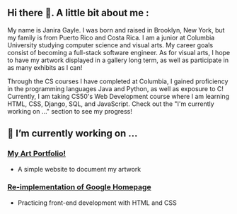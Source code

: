 ## Hi there 👋. A little bit about me :

My name is Janira Gayle. I was born and raised in Brooklyn, New York, but my family is from Puerto Rico and Costa Rica. I am a junior at Columbia University studying computer science and visual arts. My career goals consist of becoming a full-stack software engineer. As for visual arts, I hope to have my artwork displayed in a gallery long term, as well as participate in as many exhibits as I can!

Through the CS courses I have completed at Columbia, I gained proficiency in the programming languages Java and Python, as well as exposure to C! Currently, I am taking CS50's Web Development course where I am learning HTML, CSS, Django, SQL, and JavaScript. Check out the "I'm currently working on ..." section to see my progress!

## 🔭 I’m currently working on ...
###  [My Art Portfolio!](https://github.com/janiragayle/janiragayle.github.io)
- A simple website to document my artwork
###  [Re-implementation of Google Homepage](https://htmlpreview.github.io/?https://github.com/janiragayle/Google-Homepage/blob/main/index.html)
- Practicing front-end development with HTML and CSS

<!--
**janiragayle/JaniraGayle** is a ✨ _special_ ✨ repository because its `README.md` (this file) appears on your GitHub profile.

Here are some ideas to get you started:

- 🔭 I’m currently working on ...
- 🌱 I’m currently learning ...
- 👯 I’m looking to collaborate on ...
- 🤔 I’m looking for help with ...
- 💬 Ask me about ...
- 📫 How to reach me: ...
- 😄 Pronouns: ...
- ⚡ Fun fact: ...
-->
